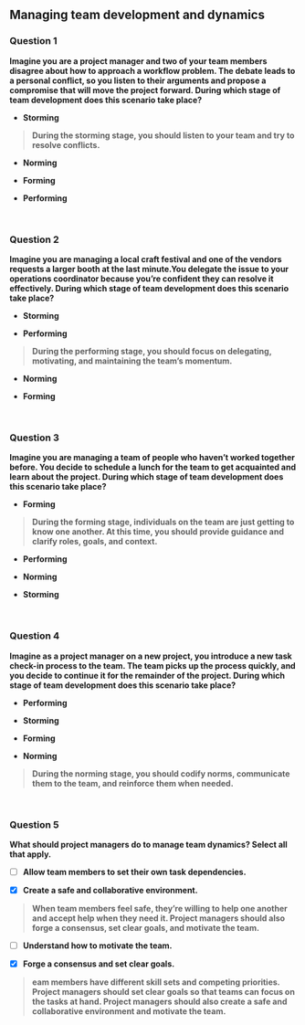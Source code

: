 ## Managing team development and dynamics

<b>

### Question 1

Imagine you are a project manager and two of your team members disagree about how to approach a workflow problem. The debate leads to a personal conflict, so you listen to their arguments and propose a compromise that will move the project forward. During which stage of team development does this scenario take place?

- **Storming**

> During the storming stage, you should listen to your team and try to resolve conflicts. 


- Norming


- Forming


- Performing

<br>

### Question 2

Imagine you are managing a local craft festival and one of the vendors requests a larger booth at the last minute.You delegate the issue to your operations coordinator because you’re confident they can resolve it effectively. During which stage of team development does this scenario take place?

- Storming 


- **Performing**

> During the performing stage, you should focus on delegating, motivating, and maintaining the team’s momentum.

- Norming


- Forming

<br>

### Question 3

Imagine you are managing a team of people who haven’t worked together before. You decide to schedule a lunch for the team to get acquainted and learn about the project. During which stage of team development does this scenario take place?

- **Forming**

> During the forming stage, individuals on the team are just getting to know one another. At this time, you should provide guidance and clarify roles, goals, and context.

- Performing


- Norming


- Storming

<br>

### Question 4

Imagine as a project manager on a new project, you introduce a new task check-in process to the team. The team picks up the process quickly, and you decide to continue it for the remainder of the project. During which stage of team development does this scenario take place?

- Performing


- Storming 


- Forming


- **Norming**

> During the norming stage, you should codify norms, communicate them to the team, and reinforce them when needed.

<br>

### Question 5

What should project managers do to manage team dynamics? Select all that apply.

+ [ ] Allow team members to set their own task dependencies.

+ [x] Create a safe and collaborative environment.

> When team members feel safe, they’re willing to help one another and accept help when they need it. Project managers should also forge a consensus, set clear goals, and motivate the team.

+ [ ] Understand how to motivate the team.

+ [x] Forge a consensus and set clear goals.

> eam members have different skill sets and competing priorities. Project managers should set clear goals so that teams can focus on the tasks at hand. Project managers should also create a safe and collaborative environment and motivate the team.
